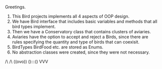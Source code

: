 Greetings. 

1. This Bird projects implements all 4 aspects of OOP design.
2. We have Bird interface that includes basic variables and methods that all bird types implement.
3. Then we have a Conservatory class that contains clusters of aviaries.
4. Aviaries have the option to accept and reject a Birds, since there are rules specifying the quantity and type of birds that can coexisit.
5. BirdTypes BirdFood etc. are stored as Enums.
6. No abstraction classes were created, since they were not necessary. 


 /\ /\ 
((ovo))
():::()
  VVV



